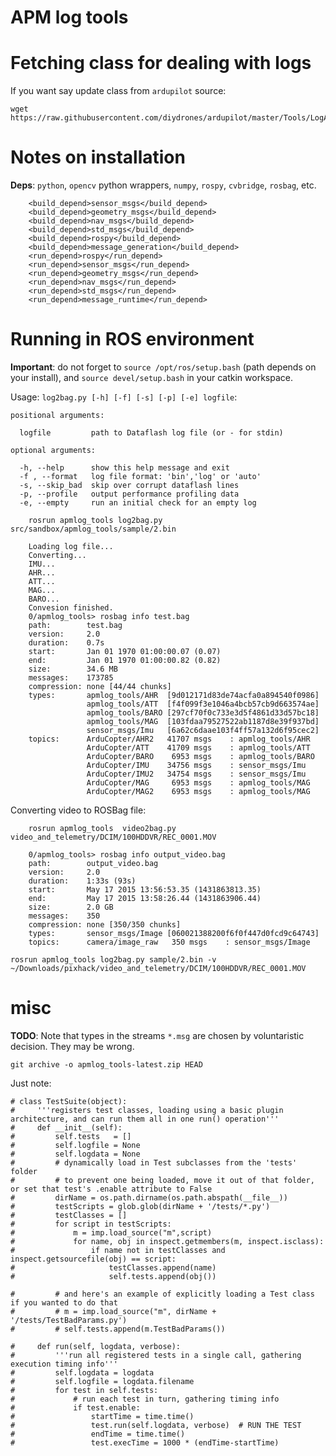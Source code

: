 # APM log tools


# Fetching class for dealing with logs 

If you want say update class from `ardupilot` source:

	wget https://raw.githubusercontent.com/diydrones/ardupilot/master/Tools/LogAnalyzer/DataflashLog.py


# Notes on installation

**Deps**: `python`, `opencv` python wrappers, `numpy`, `rospy`, `cvbridge`, `rosbag`, etc.

~~~{.xml}
	<build_depend>sensor_msgs</build_depend>
	<build_depend>geometry_msgs</build_depend>
	<build_depend>nav_msgs</build_depend>
	<build_depend>std_msgs</build_depend>
	<build_depend>rospy</build_depend>
	<build_depend>message_generation</build_depend>
	<run_depend>rospy</run_depend>
	<run_depend>sensor_msgs</run_depend>
	<run_depend>geometry_msgs</run_depend>
	<run_depend>nav_msgs</run_depend>
	<run_depend>std_msgs</run_depend>
	<run_depend>message_runtime</run_depend>
~~~

# Running in ROS environment

**Important**: do not forget to `source /opt/ros/setup.bash` (path depends on your install), and `source devel/setup.bash` in your catkin workspace. 


Usage: `log2bag.py [-h] [-f] [-s] [-p] [-e] logfile`:

~~~
positional arguments:

  logfile         path to Dataflash log file (or - for stdin)

optional arguments:

  -h, --help      show this help message and exit
  -f , --format   log file format: 'bin','log' or 'auto'
  -s, --skip_bad  skip over corrupt dataflash lines
  -p, --profile   output performance profiling data
  -e, --empty     run an initial check for an empty log
~~~

~~~{.bash}
	rosrun apmlog_tools log2bag.py src/sandbox/apmlog_tools/sample/2.bin

	Loading log file...
	Converting...
	IMU...
	AHR...
	ATT...
	MAG...
	BARO...
	Convesion finished.
	0/apmlog_tools> rosbag info test.bag 
	path:        test.bag
	version:     2.0
	duration:    0.7s
	start:       Jan 01 1970 01:00:00.07 (0.07)
	end:         Jan 01 1970 01:00:00.82 (0.82)
	size:        34.6 MB
	messages:    173785
	compression: none [44/44 chunks]
	types:       apmlog_tools/AHR  [9d012171d83de74acfa0a894540f0986]
	             apmlog_tools/ATT  [f4f099f3e1046a4bcb57cb9d663574ae]
	             apmlog_tools/BARO [297cf70f0c733e3d5f4861d33d57bc18]
	             apmlog_tools/MAG  [103fdaa79527522ab1187d8e39f937bd]
	             sensor_msgs/Imu   [6a62c6daae103f4ff57a132d6f95cec2]
	topics:      ArduCopter/AHR2   41707 msgs    : apmlog_tools/AHR 
	             ArduCopter/ATT    41709 msgs    : apmlog_tools/ATT 
	             ArduCopter/BARO    6953 msgs    : apmlog_tools/BARO
	             ArduCopter/IMU    34756 msgs    : sensor_msgs/Imu  
	             ArduCopter/IMU2   34754 msgs    : sensor_msgs/Imu  
	             ArduCopter/MAG     6953 msgs    : apmlog_tools/MAG 
	             ArduCopter/MAG2    6953 msgs    : apmlog_tools/MAG
~~~


Converting video to ROSBag file:

~~~{.bash}
	rosrun apmlog_tools  video2bag.py video_and_telemetry/DCIM/100HDDVR/REC_0001.MOV

	0/apmlog_tools> rosbag info output_video.bag 
	path:        output_video.bag
	version:     2.0
	duration:    1:33s (93s)
	start:       May 17 2015 13:56:53.35 (1431863813.35)
	end:         May 17 2015 13:58:26.44 (1431863906.44)
	size:        2.0 GB
	messages:    350
	compression: none [350/350 chunks]
	types:       sensor_msgs/Image [060021388200f6f0f447d0fcd9c64743]
	topics:      camera/image_raw   350 msgs    : sensor_msgs/Image
~~~~

~~~
rosrun apmlog_tools log2bag.py sample/2.bin -v ~/Downloads/pixhack/video_and_telemetry/DCIM/100HDDVR/REC_0001.MOV
~~~

# misc

**TODO**:  Note that types in the streams `*.msg` are chosen by voluntaristic decision. They may be wrong.


	git archive -o apmlog_tools-latest.zip HEAD


Just note:

	# class TestSuite(object):
	#     '''registers test classes, loading using a basic plugin architecture, and can run them all in one run() operation'''
	#     def __init__(self):
	#         self.tests   = []
	#         self.logfile = None
	#         self.logdata = None  
	#         # dynamically load in Test subclasses from the 'tests' folder
	#         # to prevent one being loaded, move it out of that folder, or set that test's .enable attribute to False
	#         dirName = os.path.dirname(os.path.abspath(__file__))
	#         testScripts = glob.glob(dirName + '/tests/*.py')
	#         testClasses = []
	#         for script in testScripts:
	#             m = imp.load_source("m",script)
	#             for name, obj in inspect.getmembers(m, inspect.isclass):
	#                 if name not in testClasses and inspect.getsourcefile(obj) == script:
	#                     testClasses.append(name)
	#                     self.tests.append(obj())

	#         # and here's an example of explicitly loading a Test class if you wanted to do that
	#         # m = imp.load_source("m", dirName + '/tests/TestBadParams.py')
	#         # self.tests.append(m.TestBadParams())

	#     def run(self, logdata, verbose):
	#         '''run all registered tests in a single call, gathering execution timing info'''
	#         self.logdata = logdata
	#         self.logfile = logdata.filename
	#         for test in self.tests:
	#             # run each test in turn, gathering timing info
	#             if test.enable:
	#                 startTime = time.time()
	#                 test.run(self.logdata, verbose)  # RUN THE TEST
	#                 endTime = time.time()
	#                 test.execTime = 1000 * (endTime-startTime)
